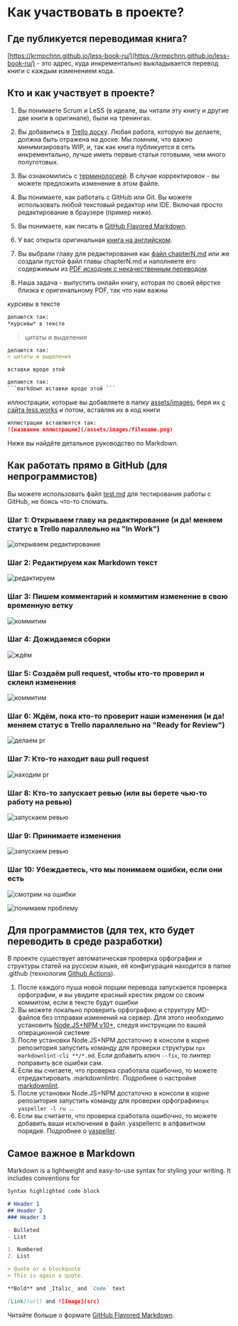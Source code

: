 # Как участвовать в проекте?

## Где публикуется переводимая книга?

[https://krmpchnn.github.io/less-book-ru/](https://krmpchnn.github.io/less-book-ru/) - это адрес, куда инкрементально выкладывается перевод книги с каждым изменением кода.

## Кто и как участвует в проекте?

1. Вы понимаете Scrum и LeSS (в идеале, вы читали эту книгу и другие две книги в оригинале), были на тренингах.

1. Вы добавились в [Trello доску](https://trello.com/invite/b/0E823LS1/b26d345a86962146498c91207612074c/less-book-ru). Любая работа, которую вы делаете, должна быть отражена на доске. Мы помним, что важно минимизировать WIP, и, так как книга публикуется в сеть инкрементально, лучше иметь первые статьи готовыми, чем много полуготовых.

1. Вы ознакомились с [терминологией](https://github.com/krmpchnn/less-book-ru/blob/gh-pages/.dictionary). В случае корректировок - вы можете предложить изменение в этом файле.

1. Вы понимаете, как работать с GitHub или Git. Вы можете использовать любой текстовый редактор или IDE. Включая просто редактирование в браузере (пример ниже).

1. Вы понимаете, как писать в [GitHub Flavored Markdown](https://guides.github.com/features/mastering-markdown/).

1. У вас открыта оригинальная [книга на английском](https://github.com/krmpchnn/less-book-ru/blob/gh-pages/assets/pdf/less-book-en.pdf).

1. Вы выбрали главу для редактирования как [файл chapterN.md](https://github.com/krmpchnn/less-book-ru) или же создали пустой файл главы chapterN.md и наполняете его содержимым из [PDF исходник с некачественным переводом](https://github.com/krmpchnn/less-book-ru/blob/gh-pages/assets/pdf/less-book-ru.pdf).

1. Наша задача - выпустить онлайн книгу, которая по своей вёрстке близка к оригинальному PDF, так что нам важны

*курсивы* в тексте

```markdown
делаются так:
*курсивы* в тексте
```

> цитаты и выделения

```markdown
делаются так:
> цитаты и выделения
```

```` вставки вроде этой ````

```markdown
делаются так:
```markdown вставки вроде этой ```
```

иллюстрации, которые вы добавляете в папку [assets/images](https://github.com/krmpchnn/less-book-ru/tree/gh-pages/assets/images), беря их [с сайта less.works](https://less.works/resources/graphics/book-images.html) и потом, вставляя их в код книги

```markdown
иллюстрации вставлюятся так:
![название иллюстрации](/assets/images/filename.png)
```

Ниже вы найдёте детальное руководство по Markdown.

## Как работать прямо в GitHub (для непрограммистов)

Вы можете использовать файл [test.md](https://github.com/krmpchnn/less-book-ru/blob/gh-pages/test.md) для тестирования работы с GitHub, не боясь что-то сломать.

### Шаг 1: Открываем главу на редактирование (и да! меняем статус в Trello параллельно на "In Work")

![открываем редактирование](/assets/images/howto-edit.png)

### Шаг 2: Редактируем как Markdown текст

![редактируем](/assets/images/howto-markdown.png)

### Шаг 3: Пишем комментарий и коммитим изменение в свою временную ветку

![коммитим](/assets/images/howto-commit.png)

### Шаг 4: Дожидаемся сборки

![ждём](/assets/images/howto-wait-build.png)

### Шаг 5: Создаём pull request, чтобы кто-то проверил и склеил изменения

![коммитим](/assets/images/howto-pr.png)

### Шаг 6: Ждём, пока кто-то проверит наши изменения (и да! меняем статус в Trello параллельно на "Ready for Review")

![делаем pr](/assets/images/howto-wait-build.png)

### Шаг 7: Кто-то находит ваш pull request

![находим pr](/assets/images/howto-see-pr.png)

### Шаг 8: Кто-то запускает ревью (или вы берете чью-то работу на ревью)

![запускаем ревью](/assets/images/howto-pr-review.png)

### Шаг 9: Принимаете изменения

![запускаем ревью](/assets/images/howto-pr-approve.png)

### Шаг 10: Убеждаетесь, что мы понимаем ошибки, если они есть

![смотрим на ошибки](/assets/images/howto-checks.png)

![понимаем проблему](/assets/images/howto-read-checks.png)

## Для программистов (для тех, кто будет переводить в среде разработки)

В проекте существует автоматическая проверка орфографии и структуры статей на русском языке, её конфигурация находится в папке .github (технология [Github Actions](https://github.com/krmpchnn/less-book-ru/actions)).

1. После каждого пуша новой порции перевода запускается проверка орфографии, и вы увидите красный крестик рядом со своим коммитом, если в тексте будут ошибки
1. Вы можете локально проверить орфографию и структуру MD-файлов без отправки изменений на сервер. Для этого необходимо установить [Node.JS+NPM v10+](https://nodejs.org/ru/download/), следуя инструкции по вашей операционной системе
1. После установки Node.JS+NPM достаточно в консоли в корне репозитория запустить команду для проверки структуры ```npx markdownlint-cli **/*.md```. Если добавить ключ ```--fix```, то линтер поправить все ошибки сам.
1. Если вы считаете, что проверка сработала ошибочно, то можете отредактировать .markdownlintrc. Подробнее о настройке [markdownlint](https://github.com/DavidAnson/markdownlint#optionsconfig).
1. После установки Node.JS+NPM достаточно в консоли в корне репозитория запустить команду для проверки орфографии```npx yaspeller -l ru .```.
1. Если вы считаете, что проверка сработала ошибочно, то можете добавить ваши исключения в файл .yaspellerrc в алфавитном порядке. Подробнее о [yaspeller](https://github.com/hcodes/yaspeller).

## Самое важное в Markdown

Markdown is a lightweight and easy-to-use syntax for styling your writing. It includes conventions for

```markdown
Syntax highlighted code block

# Header 1
## Header 2
### Header 3

- Bulleted
- List

1. Numbered
2. List

> Quote or a blockquote
> This is again a quote.

**Bold** and _Italic_ and `Code` text

[Link](url) and ![Image](src)
```

Читайте больше о формате [GitHub Flavored Markdown](https://guides.github.com/features/mastering-markdown/).
